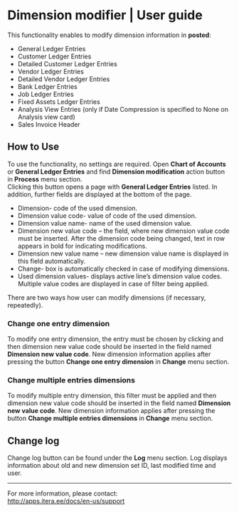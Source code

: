 #   Dimension modifier | User guide

This functionality enables to modify dimension information in **posted**:  
*   General Ledger Entries
*   Customer Ledger Entries
*   Detailed Customer Ledger Entries
*   Vendor Ledger Entries
*   Detailed Vendor Ledger Entries
*   Bank Ledger Entries
*   Job Ledger Entries
*   Fixed Assets Ledger Entries
*   Analysis View Entries (only if Date Compression is specified to None on Analysis view card)
*   Sales Invoice Header

##  How to Use
To use the functionality, no settings are required. Open **Chart of Accounts** or **General Ledger Entries** and find **Dimension modification** action button in **Process** menu section.  
Clicking this button opens a page with **General Ledger Entries** listed. In addition, further fields are displayed at the bottom of the page. 
*   Dimension- code of the used dimension.
*   Dimension value code- value of code of the used dimension.
*   Dimension value name- name of the used dimension value.
*   Dimension new value code – the field, where new dimension value code must be inserted. After the dimension code being changed, text in row appears in bold for indicating modifications. 
*   Dimension new value name – new dimension value name is displayed in this field automatically.
*   Change- box is automatically checked in case of modifying dimensions.
*   Used dimension values- displays active line’s dimension value codes. Multiple value codes are displayed in case of filter being applied. 

There are two ways how user can modify dimensions (if necessary, repeatedly).  
### Change one entry dimension
To modify one entry dimension, the entry must be chosen by clicking and then dimension new value code should be inserted in the field named **Dimension new value code**.  New dimension information applies after pressing the button **Change one entry dimension** in **Change** menu section. 
### Change multiple entries dimensions
To modify multiple entry dimension, this filter must be applied and then dimension new value code should be inserted in the field named **Dimension new value code**. New dimension information applies after pressing the button **Change multiple entries dimensions** in **Change** menu section. 
## Change log
Change log button can be found under the **Log** menu section. Log displays information about old and new dimension set ID, last modified time and user. 

---

For more information, please contact:  
http://apps.itera.ee/docs/en-us/support

